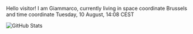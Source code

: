 Hello visitor! I am Giammarco, currently living in space coordinate Brussels and time coordinate Tuesday, 10 August, 14:08 CEST

![GitHub Stats](https://github-readme-stats.vercel.app/api?username=grcasanova)
